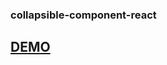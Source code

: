 ### collapsible-component-react

## [DEMO](https://onefun1.github.io/collapsible-component-react/)


